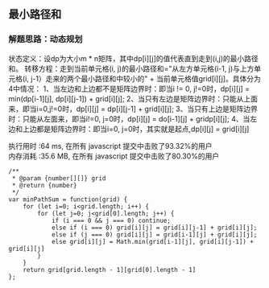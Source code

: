 ## 最小路径和

### 解题思路：动态规划
状态定义：设dp为大小m * n矩阵，其中dp[i][j]的值代表直到走到(i,j)的最小路径和。
转移方程：走到当前单元格(i, j)的最小路径和="从左方单元格(i-1, j)与上方单元格(i, j-1）走来的两个最小路径和中较小的" + 当前单元格值grid[i][j]。具体分为4中情况：
1、当左边和上边都不是矩阵边界时：即当i != 0, j!=0时，dp[i][j] = min(dp[i-1][j], dp[i][j-1]) + grid[i][j];
2、当只有左边是矩阵边界时：只能从上面来，即当i=0,j!=0时，dp[i][j] = dp[i][j-1] + grid[i][j];
3、当只有上边是矩阵边界时：只能从左面来，即当i!=0, j=0时，dp[i][j] = do[i-1][j] + gridp[i][j];
4、当左边和上边都是矩阵边界时：即当i=0, j=0时，其实就是起点,dp[i][j] = grid[i][j]

执行用时 :64 ms, 在所有 javascript 提交中击败了93.32%的用户<br>
内存消耗 :35.6 MB, 在所有 javascript 提交中击败了80.30%的用户

```
/**
 * @param {number[][]} grid
 * @return {number}
 */
var minPathSum = function(grid) {
    for (let i=0; i<grid.length; i++) {
        for (let j=0; j<grid[0].length; j++) {
            if (i === 0 && j === 0) continue;
            else if (i === 0) grid[i][j] = grid[i][j-1] + grid[i][j];
            else if (j === 0) grid[i][j] = grid[i-1][j] + grid[i][j];
            else grid[i][j] = Math.min(grid[i-1][j], grid[i][j-1]) + grid[i][j]
        }
    }
    return grid[grid.length - 1][grid[0].length - 1]
};
```